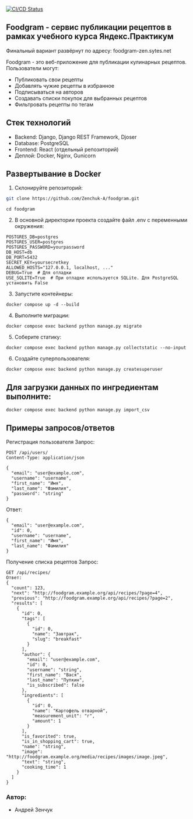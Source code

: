 [![CI/CD Status](https://github.com/Zenchuk-A/foodgram/actions/workflows/main.yml/badge.svg)](https://github.com/Zenchuk-A/foodgram/actions)
## Foodgram - сервис публикации рецептов в рамках учебного курса Яндекс.Практикум
Финальный вариант развёрнут по адресу: foodgram-zen.sytes.net

Foodgram - это веб-приложение для публикации кулинарных рецептов. Пользователи могут:
- Публиковать свои рецепты
- Добавлять чужие рецепты в избранное
- Подписываться на авторов
- Создавать списки покупок для выбранных рецептов
- Фильтровать рецепты по тегам

## Стек технологий
- Backend: Django, Django REST Framework, Djoser
- Database: PostgreSQL
- Frontend: React (отдельный репозиторий)
- Деплой: Docker, Nginx, Gunicorn

## Развертывание в Docker

1. Склонируйте репозиторий:
```bash
git clone https://github.com/Zenchuk-A/foodgram.git
```
```
cd foodgram
```

2. В основной директории проекта создайте файл .env с переменными окружения:
```
POSTGRES_DB=postgres
POSTGRES_USER=postgres
POSTGRES_PASSWORD=yourpassword
DB_HOST=db
DB_PORT=5432
SECRET_KEY=yoursecretkey
ALLOWED_HOSTS="127.0.0.1, localhost, ..."
DEBUG=True  # Для отладки
USE_SQLITE=True  # При отладке используется SQLite. Для PostgreSQL установить False
```

3. Запустите контейнеры:
```
docker compose up -d --build
```

4. Выполните миграции:
```
docker compose exec backend python manage.py migrate
```

5. Соберите статику:
```
docker compose exec backend python manage.py collectstatic --no-input
```

6. Создайте суперпользователя:
```
docker compose exec backend python manage.py createsuperuser
```

## Для загрузки данных по ингредиентам выполните:
```
docker compose exec backend python manage.py import_csv
```

## Примеры запросов/ответов
Регистрация пользователя
Запрос:
```
POST /api/users/
Content-Type: application/json

{
  "email": "user@example.com",
  "username": "username",
  "first_name": "Имя",
  "last_name": "Фамилия",
  "password": "string"
}
```
Ответ:
```
{
  "email": "user@example.com",
  "id": 0,
  "username": "username",
  "first_name": "Имя",
  "last_name": "Фамилия"
}
```
Получение списка рецептов
Запрос:
```
GET /api/recipes/
Ответ:
{
  "count": 123,
  "next": "http://foodgram.example.org/api/recipes/?page=4",
  "previous": "http://foodgram.example.org/api/recipes/?page=2",
  "results": [
    {
      "id": 0,
      "tags": [
        {
          "id": 0,
          "name": "Завтрак",
          "slug": "breakfast"
        }
      ],
      "author": {
        "email": "user@example.com",
        "id": 0,
        "username": "string",
        "first_name": "Вася",
        "last_name": "Пупкин",
        "is_subscribed": false
      },
      "ingredients": [
        {
          "id": 0,
          "name": "Картофель отварной",
          "measurement_unit": "г",
          "amount": 1
        }
      ],
      "is_favorited": true,
      "is_in_shopping_cart": true,
      "name": "string",
      "image": "http://foodgram.example.org/media/recipes/images/image.jpeg",
      "text": "string",
      "cooking_time": 1
    }
  ]
}
```
### Автор:
 - Андрей Зенчук
